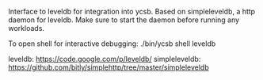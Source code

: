 Interface to leveldb for integration into ycsb. Based on simpleleveldb, a http daemon for leveldb. Make sure to start the daemon before running any workloads.

To open shell for interactive debugging:
./bin/ycsb shell leveldb

leveldb: https://code.google.com/p/leveldb/
simpleleveldb: https://github.com/bitly/simplehttp/tree/master/simpleleveldb
